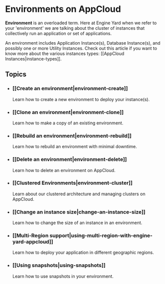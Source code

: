 # Environments on AppCloud

**Environment** is an overloaded term. Here at Engine Yard when we refer to your 
'environment' we are talking about the cluster of instances that collectively run 
an application or set of applications. 

An environment includes Application Instance(s), Database Instance(s), and possibly
one or more Utility Instances. Check out this article if you want to know more about 
the various instances types: [[AppCloud Instances|instance-types]].

## Topics

* ### [[Create an environment|environment-create]]
  Learn how to create a new environment to deploy your instance(s).
  
* ### [[Clone an environment|environment-clone]]
  Learn how to make a copy of an existing environment.

* ### [[Rebuild an environment|environment-rebuild]]
  Learn how to rebuild an environment with minimal downtime.

* ### [[Delete an environment|environment-delete]]
  Learn how to delete an environment on AppCloud.

* ### [[Clustered Environments|environment-cluster]]
  Learn about our clustered architecture and managing clusters on AppCloud.

* ### [[Change an instance size|change-an-instance-size]]
  Learn how to change the size of an instance in an environment.

* ### [[Multi-Region support|using-multi-region-with-engine-yard-appcloud]]
  Learn how to deploy your application in different geographic regions.

* ### [[Using snapshots|using-snapshots]]
  Learn how to use snapshots in your environment.
